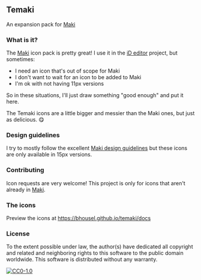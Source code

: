 
## Temaki

An expansion pack for [Maki](https://github.com/mapbox/maki)


### What is it?

The [Maki](https://github.com/mapbox/maki) icon pack is pretty great!  I use it in the [iD editor](https://github.com/openstreetmap/iD) project, but sometimes:

* I need an icon that's out of scope for Maki
* I don't want to wait for an icon to be added to Maki
* I'm ok with not having 11px versions

So in these situations, I'll just draw something "good enough" and put it here.

The Temaki icons are a little bigger and messier than the Maki ones, but just as delicious. :yum:


### Design guidelines

I try to mostly follow the excellent [Maki design guidelines](https://www.mapbox.com/maki-icons/guidelines/) but these icons are only available in 15px versions.


### Contributing

Icon requests are very welcome!  This project is only for icons that aren't already in [Maki](https://github.com/mapbox/maki).


### The icons

Preview the icons at https://bhousel.github.io/temaki/docs


### License
To the extent possible under law, the author(s) have dedicated all copyright and related and neighboring rights to this software to the public domain worldwide. This software is distributed without any warranty.

[![CC0-1.0](http://mirrors.creativecommons.org/presskit/buttons/88x31/svg/cc-zero.svg)](http://creativecommons.org/publicdomain/zero/1.0/)
